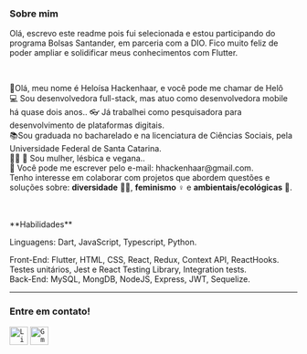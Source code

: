 ### Sobre mim
<p>
    Olá, escrevo este readme pois fui selecionada e estou participando do programa Bolsas Santander, em parceria com a DIO. Fico muito feliz de poder ampliar e solidificar meus conhecimentos com Flutter. 
</p>
<br>
<p>
  👋Olá, meu nome é Heloísa Hackenhaar, e você pode me chamar de Helô<br>
  💻 Sou desenvolvedora full-stack, mas atuo como desenvolvedora mobile há quase dois anos.</b>.
  👓 Já trabalhei como pesquisadora para desenvolvimento de plataformas digitais. <br>
  📚Sou graduada no bacharelado e na licenciatura de Ciências Sociais, pela Universidade Federal de Santa Catarina. <br>
  💁‍♀️ 🌱 Sou mulher, lésbica e vegana.. <br> 
  📧 Você pode me escrever pelo e-mail: hhackenhaar@gmail.com.
 <br>
Tenho interesse em colaborar com projetos que abordem questões e soluções sobre: <b>diversidade</b> 🏳️‍🌈, <b>feminismo</b> ♀️ e <b>ambientais/ecológicas</b> 🌳.
</p> <br> 
<br>
 **Habilidades**
 
Linguagens: Dart, JavaScript, Typescript, Python.

Front-End: Flutter, HTML, CSS, React, Redux, Context API, ReactHooks.<br>
Testes unitários, Jest e React Testing Library, Integration tests. <br>
Back-End: MySQL, MongDB, NodeJS, Express, JWT, Sequelize. <br>

---
                                                                    
### Entre em contato!
<span>
<code><a target="_blank" rel="noopener noreferrer" href="https://www.linkedin.com/in/heloisa-hackenhaar/"><img height="32" src="https://image.flaticon.com/icons/png/512/174/174857.png" alt="LinkedIn icon" style="max-width:100%;"></a></code>
<code><a target="_blank" rel="noopener noreferrer" href="mailto:hhackenhaar@gmail.com"><img height="32" src="https://cdn3.iconfinder.com/data/icons/logos-brands-3/24/logo_brand_brands_logos_gmail-512.png" alt="Gmail icon" style="max-width:100%;"></a></code></span>
<br>


